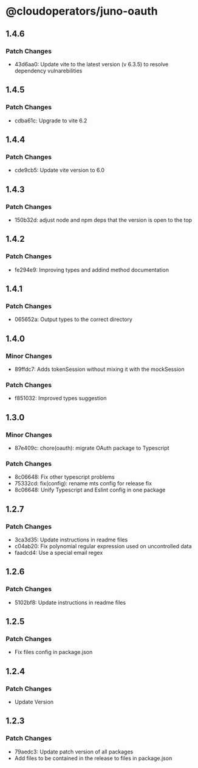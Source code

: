 # @cloudoperators/juno-oauth

## 1.4.6

### Patch Changes

- 43d6aa0: Update vite to the latest version (v 6.3.5) to resolve dependency vulnarebilities

## 1.4.5

### Patch Changes

- cdba61c: Upgrade to vite 6.2

## 1.4.4

### Patch Changes

- cde9cb5: Update vite version to 6.0

## 1.4.3

### Patch Changes

- 150b32d: adjust node and npm deps that the version is open to the top

## 1.4.2

### Patch Changes

- fe294e9: Improving types and addind method documentation

## 1.4.1

### Patch Changes

- 065652a: Output types to the correct directory

## 1.4.0

### Minor Changes

- 89ffdc7: Adds tokenSession without mixing it with the mockSession

### Patch Changes

- f851032: Improved types suggestion

## 1.3.0

### Minor Changes

- 87e409c: chore(oauth): migrate OAuth package to Typescript

### Patch Changes

- 8c06648: Fix other typescript problems
- 75332cd: fix(config): rename mts config for release fix
- 8c06648: Unify Typescript and Eslint config in one package

## 1.2.7

### Patch Changes

- 3ca3d35: Update instructions in readme files
- c04ab20: Fix polynomial regular expression used on uncontrolled data
- faadcd4: Use a special email regex

## 1.2.6

### Patch Changes

- 5102bf8: Update instructions in readme files

## 1.2.5

### Patch Changes

- Fix files config in package.json

## 1.2.4

### Patch Changes

- Update Version

## 1.2.3

### Patch Changes

- 79aedc3: Update patch version of all packages
- Add files to be contained in the release to files in package.json
